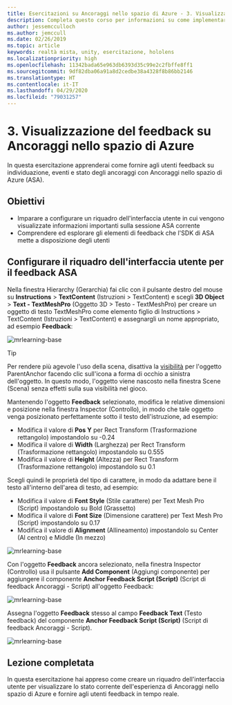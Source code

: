 ```yaml
---
title: Esercitazioni su Ancoraggi nello spazio di Azure - 3. Visualizzazione del feedback su Ancoraggi nello spazio di Azure
description: Completa questo corso per informazioni su come implementare il riconoscimento volto di Azure in un'applicazione di realtà mista.
author: jessemcculloch
ms.author: jemccull
ms.date: 02/26/2019
ms.topic: article
keywords: realtà mista, unity, esercitazione, hololens
ms.localizationpriority: high
ms.openlocfilehash: 11342bada65e963db6393d35c99e2c2fbffe8ff1
ms.sourcegitcommit: 9df82dba06a91a8d2cedbe38a4328f8b86bb2146
ms.translationtype: HT
ms.contentlocale: it-IT
ms.lasthandoff: 04/29/2020
ms.locfileid: "79031257"
---
```

# <a name="3-displaying-azure-spatial-anchor-feedback"></a>3. Visualizzazione del feedback su Ancoraggi nello spazio di Azure

In questa esercitazione apprenderai come fornire agli utenti feedback su individuazione, eventi e stato degli ancoraggi con Ancoraggi nello spazio di Azure (ASA).

## <a name="objectives"></a>Obiettivi

* Imparare a configurare un riquadro dell'interfaccia utente in cui vengono visualizzate informazioni importanti sulla sessione ASA corrente
* Comprendere ed esplorare gli elementi di feedback che l'SDK di ASA mette a disposizione degli utenti

## <a name="set-up-asa-feedback-ui-panel"></a>Configurare il riquadro dell'interfaccia utente per il feedback ASA

Nella finestra Hierarchy (Gerarchia) fai clic con il pulsante destro del mouse su **Instructions** > **TextContent** (Istruzioni > TextContent) e scegli **3D Object** > **Text - TextMeshPro** (Oggetto 3D > Testo - TextMeshPro) per creare un oggetto di testo TextMeshPro come elemento figlio di Instructions > TextContent (Istruzioni > TextContent) e assegnargli un nome appropriato, ad esempio **Feedback**:

![mrlearning-base](images/mrlearning-asa/tutorial3-section1-step1-1.png)

> [!TIP]
> Per rendere più agevole l'uso della scena, disattiva la <a href="https://docs.unity3d.com/Manual/SceneVisibility.html" target="_blank">visibilità</a> per l'oggetto ParentAnchor facendo clic sull'icona a forma di occhio a sinistra dell'oggetto. In questo modo, l'oggetto viene nascosto nella finestra Scene (Scena) senza effetti sulla sua visibilità nel gioco.

Mantenendo l'oggetto **Feedback** selezionato, modifica le relative dimensioni e posizione nella finestra Inspector (Controllo), in modo che tale oggetto venga posizionato perfettamente sotto il testo dell'istruzione, ad esempio:

* Modifica il valore di **Pos Y** per Rect Transform (Trasformazione rettangolo) impostandolo su -0.24
* Modifica il valore di **Width** (Larghezza) per Rect Transform (Trasformazione rettangolo) impostandolo su 0.555
* Modifica il valore di **Height** (Altezza) per Rect Transform (Trasformazione rettangolo) impostandolo su 0.1

Scegli quindi le proprietà del tipo di carattere, in modo da adattare bene il testo all'interno dell'area di testo, ad esempio:

* Modifica il valore di **Font Style** (Stile carattere) per Text Mesh Pro (Script) impostandolo su Bold (Grassetto)
* Modifica il valore di **Font Size** (Dimensione carattere) per Text Mesh Pro (Script) impostandolo su 0.17
* Modifica il valore di **Alignment** (Allineamento) impostandolo su Center (Al centro) e Middle (In mezzo)

![mrlearning-base](images/mrlearning-asa/tutorial3-section1-step1-2.png)

Con l'oggetto **Feedback** ancora selezionato, nella finestra Inspector (Controllo) usa il pulsante **Add Component** (Aggiungi componente) per aggiungere il componente **Anchor Feedback Script (Script)** (Script di feedback Ancoraggi - Script) all'oggetto Feedback:

![mrlearning-base](images/mrlearning-asa/tutorial3-section1-step1-3.png)

Assegna l'oggetto **Feedback** stesso al campo **Feedback Text** (Testo feedback) del componente **Anchor Feedback Script (Script)** (Script di feedback Ancoraggi - Script).

![mrlearning-base](images/mrlearning-asa/tutorial3-section1-step1-4.png)

## <a name="congratulations"></a>Lezione completata

In questa esercitazione hai appreso come creare un riquadro dell'interfaccia utente per visualizzare lo stato corrente dell'esperienza di Ancoraggi nello spazio di Azure e fornire agli utenti feedback in tempo reale.

